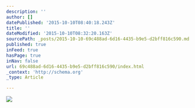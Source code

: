 ```yaml
---
description: ''
author: []
datePublished: '2015-10-10T08:40:18.243Z'
title: ''
dateModified: '2015-10-10T08:32:20.163Z'
sourcePath: _posts/2015-10-10-69c488ad-6d16-4435-b9e5-d2bff816c590.md
published: true
inFeed: true
hasPage: true
inNav: false
url: 69c488ad-6d16-4435-b9e5-d2bff816c590/index.html
_context: 'http://schema.org'
_type: Article

---
```

![](https://the-grid-user-content.s3-us-west-2.amazonaws.com/e6b90484-ab2a-4454-a392-0d72d0a707ca.png)